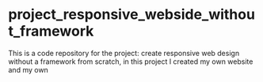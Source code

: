 # project_responsive_webside_without_framework 

This is a code repository for the project: create responsive web design without a framework from scratch, 
in this project I created my own website and my own
